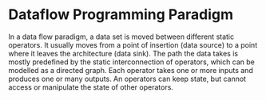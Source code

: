 # Dataflow Programming Paradigm

In a data flow paradigm, a data set is moved between different static operators. It usually moves from a point of insertion (data source) to a point where it leaves the architecture (data sink). The path the data takes is mostly predefined by the static interconnection of operators, which can be modelled as a directed graph. Each operator takes one or more inputs and produces one or many outputs. An operators can keep state, but cannot access or manipulate the state of other operators.
